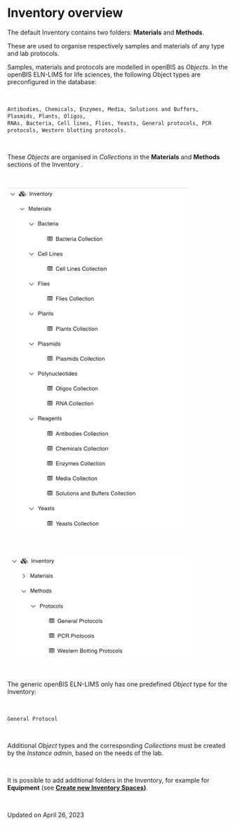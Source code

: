 # Inventory overview



The default Inventory contains two
folders: **Materials** and **Methods**.

These are used to organise respectively samples and materials of any
type and lab protocols.

Samples, materials and protocols are modelled in openBIS as *Objects*.
In the openBIS ELN-LIMS for life sciences, the following Object types
are preconfigured in the database:

 

    Antibodies, Chemicals, Enzymes, Media, Solutions and Buffers, Plasmids, Plants, Oligos, 
    RNAs, Bacteria, Cell lines, Flies, Yeasts, General protocols, PCR protocols, Western blotting protocols.

 

These *Objects* are organised in *Collections* in the **Materials** and
**Methods** sections of the Inventory .

 

![image info](img/inventory-materials-life-sciences-1.png)

 

![image info](img/inventory-methods-life-sciences.png)

 

The generic openBIS ELN-LIMS only has one predefined *Object* type for
the Inventory:

 

    General Protocol 

 

Additional *Object* types and the corresponding *Collections* must be
created by the *Instance admin*, based on the needs of the lab.

 

It is possible to add additional folders in the Inventory, for example
for **Equipment** (see **[Create new Inventory
Spaces](./space-management.md))**.

 

Updated on April 26, 2023
